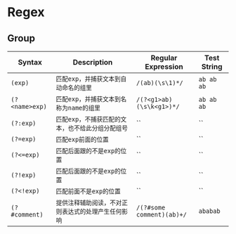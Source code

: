 # Regex

## Group
|Syntax|Description|Regular Expression|Test String|
|---|---|---|---|
|`(exp)`|`匹配exp，并捕获文本到自动命名的组里`|`/(ab)(\s\1)*/`|`ab ab ab`|
|`(?<name>exp)`|`匹配exp，并捕获文本到名称为name的组里`|`/(?<g1>ab)(\s\k<g1>)*/`|`ab ab ab`|
|`(?:exp)`|`匹配exp，不捕获匹配的文本，也不给此分组分配组号`|``|``|
|`(?=exp)`|`匹配exp前面的位置`|``|``|
|`(?<=exp)`|`匹配后面跟的不是exp的位置`|``|``|
|`(?!exp)`|`匹配后面跟的不是exp的位置`|``|``|
|`(?<!exp)`|`匹配前面不是exp的位置`|``|``|
|`(?#comment)`|`提供注释辅助阅读，不对正则表达式的处理产生任何影响`|`/(?#some comment)(ab)+/`|`ababab`|
